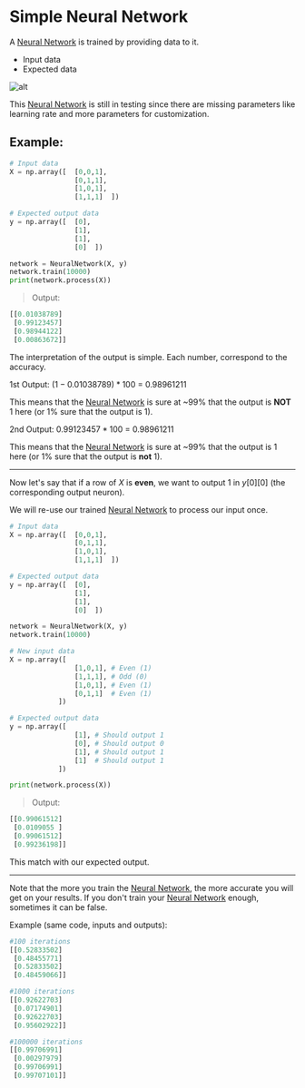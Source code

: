 # Simple Neural Network

A [Neural Network](https://fr.wikipedia.org/wiki/R%C3%A9seau_de_neurones_artificiels) is trained by providing data to it.

- Input data
- Expected data

![alt](https://upload.wikimedia.org/wikipedia/commons/thumb/3/3d/Neural_network.svg/1920px-Neural_network.svg.png)

This [Neural Network](https://fr.wikipedia.org/wiki/R%C3%A9seau_de_neurones_artificiels) is still in testing since there are missing parameters like learning rate and more parameters for customization.

## Example:
```python
# Input data
X = np.array([  [0,0,1],
                [0,1,1],
                [1,0,1],
                [1,1,1]  ])

# Expected output data
y = np.array([  [0],
                [1],
                [1],
                [0]  ])

network = NeuralNetwork(X, y)
network.train(10000)
print(network.process(X))
```

> Output:
```python
[[0.01038789]
 [0.99123457]
 [0.98944122]
 [0.00863672]]
```

The interpretation of the output is simple. Each number, correspond to the accuracy.

1st Output: $(1-0.01038789) * 100$ = $0.98961211$

This means that the [Neural Network](https://fr.wikipedia.org/wiki/R%C3%A9seau_de_neurones_artificiels) is sure at ~99% that the output is **NOT** 1 here (or 1% sure that the output is 1).

2nd Output: $0.99123457 * 100$ = $0.98961211$

This means that the [Neural Network](https://fr.wikipedia.org/wiki/R%C3%A9seau_de_neurones_artificiels) is sure at ~99% that the output is 1 here (or 1% sure that the output is **not** 1).


----------


Now let's say that if a row of $X$ is **even**, we want to output 1 in $y$[0][0] (the corresponding output neuron).

We will re-use our trained [Neural Network](https://fr.wikipedia.org/wiki/R%C3%A9seau_de_neurones_artificiels) to process our input once.

```python
# Input data
X = np.array([  [0,0,1],
                [0,1,1],
                [1,0,1],
                [1,1,1]  ])

# Expected output data
y = np.array([  [0],
                [1],
                [1],
                [0]  ])

network = NeuralNetwork(X, y)
network.train(10000)

# New input data
X = np.array([  
                [1,0,1], # Even (1)
                [1,1,1], # Odd (0)
                [1,0,1], # Even (1)
                [0,1,1]  # Even (1)
            ])

# Expected output data
y = np.array([  
                [1], # Should output 1
                [0], # Should output 0
                [1], # Should output 1
                [1]  # Should output 1
            ])

print(network.process(X))
```

> Output:

```python
[[0.99061512]
 [0.0109055 ]
 [0.99061512]
 [0.99236198]]
```

This match with our expected output.

----------
Note that the more you train the [Neural Network](https://fr.wikipedia.org/wiki/R%C3%A9seau_de_neurones_artificiels), the more accurate you will get on your results. If you don't train your [Neural Network](https://fr.wikipedia.org/wiki/R%C3%A9seau_de_neurones_artificiels) enough, sometimes it can be false.

Example (same code, inputs and outputs):

```python
#100 iterations
[[0.52833502]
 [0.48455771]
 [0.52833502]
 [0.48459066]]
```

```python
#1000 iterations
[[0.92622703]
 [0.07174901]
 [0.92622703]
 [0.95602922]]
```

```python
#100000 iterations
[[0.99706991]
 [0.00297979]
 [0.99706991]
 [0.99707101]]
```